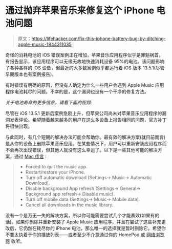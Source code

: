 # 通过抛弃苹果音乐来修复这个 iPhone 电池问题

> 原文：<https://lifehacker.com/fix-this-iphone-battery-bug-by-ditching-apple-music-1844311035>

奇怪的消耗电池的 iOS 错误案例正在增加，苹果音乐应用程序似乎是罪魁祸首，有报告显示，该应用程序可以无缘无故地快速消耗设备 95%的电池。该问题影响了各种各样的 iOS 设备，但最近的大多数案例似乎都运行着 iOS 版本 13.5.1(尽管早期版本也有案例报告)。



有时错误有明确的原因，但没有人确定为什么一些用户会遇到 Apple Music 应用程序电池耗尽的问题。不幸的是，这个漏洞也没有一个干净的修复方法。

*关于电池寿命的更多信息，请看下面的视频:*

尽管在 iOS 13.5.1 更新后案例急剧上升，但苹果公司尚未对苹果音乐应用程序的漏洞发表评论。希望随着越来越多的用户在这么多设备上报告相同的问题，官方补丁将很快出现。

与此同时，有几个短期的解决办法可能会帮助你。最有效的解决方案(就目前而言)是从你的设备上删除苹果音乐应用。在某些情况下，用户可以重新安装应用程序而不会再次出现错误，但其他人就没有这么幸运了。以下是一些其他可能的解决方案，通过 [Mac 传言](https://www.macrumors.com/2020/07/08/iphone-users-report-music-app-battery-drain/) :

> *   Forced to quit the music app.
> *   Restart/restore your ‌iPhone‌.
> *   Turn off automatic download (Settings-> Music-> Automatic Download).
> *   Disable background App refresh (Settings-> General-> Background app refresh-> Disable music).
> *   Turn off mobile data (Settings-> Music-> Mobile data).
> *   Cancel all downloads in the music library.

没有一个是万无一失的解决方案，所以你可能需要尝试几个才能奏效(如果有的话)。如果你删除并重新安装了 Apple Music 应用程序，并且在尝试了这些补充更改后，它仍然在耗尽你的 iPhone 电池，那么唯一的选择就是暂时删除它。希望你不要太执着于你的播放列表——或者至少不介意通过你的 HomePod 或 [网络浏览器](https://music.apple.com/) 收听。